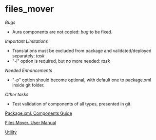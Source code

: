 # files_mover

*Bugs*
* Aura components are not copied: *bug* to be fixed.

*Important Limitations*
* Translations must be excluded from package and validated/deployed separately: *task* 
* "-l" option is required, but no more needed: *task*

*Needed Enhancements*
* "-p" option should become optional, with default one to package.xml inside git folder.

*Other tasks*
* Test validation of components of all types, presented in git.

[Package.xml. Components Guide](https://github.com/SergeyRusetsky/files_mover/blob/master/out/artifacts/Package.xml.%20Components%20Guide.pdf)

[Files Mover. User Manual](https://github.com/SergeyRusetsky/files_mover/blob/master/out/artifacts/Files%20Mover%20User%20Manual.pdf)

[Utility](https://github.com/SergeyRusetsky/files_mover/tree/master/out/artifacts/files_mover_jar)
